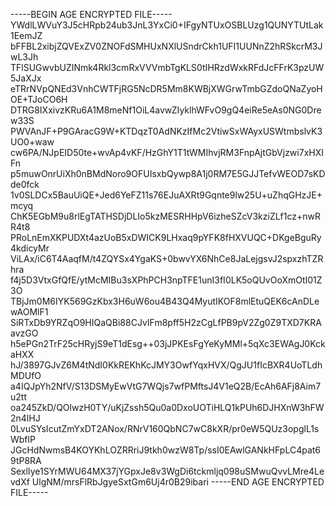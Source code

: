 -----BEGIN AGE ENCRYPTED FILE-----
YWdlLWVuY3J5cHRpb24ub3JnL3YxCi0+IFgyNTUxOSBLUzg1QUNYTUtLak1EemJZ
bFFBL2xibjZQVExZV0ZNOFdSMHUxNXlUSndrCkh1UFI1UUNnZ2hRSkcrM3JwL3Jh
TFlSUGwvbUZINmk4Rkl3cmRxVVVmbTgKLS0tIHRzdWxkRFdJcFFrK3pzUW5JaXJx
eTRrNVpQNEd3VnhCWTFjRG5NcDR5Mm8KWBjXWGrwTmbGZdoQNaZyoHOE+TJoCO6H
DTRG8IXxivzKRu6A1M8meNf1OiL4avwZIyklhWFvO9gQ4eiRe5eAs0NG0Drew33S
PWVAnJF+P9GAracG9W+KTDqzT0AdNKzIfMc2VtiwSxWAyxUSWtmbslvK3UO0+waw
cw6PA/NJpEID50te+wvAp4vKF/HzGhY1T1tWMIhvjRM3FnpAjtGbVjzwi7xHXIFn
p5muwOnrUiXh0nBMdNoro9OFUIsxbQywp8A1j0RM7E5GJJTefvWEOD7sKDde0fck
1v0SLDCx5BauUiQE+Jed6YeFZ11s76EJuAXRt9Gqnte9lw25U+uZhqGHzJE+mcyq
ChK5EGbM9u8rlEgTATHSDjDLIo5kzMESRHHpV6izheSZcV3kziZLf1cz+nwRR4t8
PRoLnEmXKPUDXt4azUoB5xDWICK9LHxaq9pYFK8fHXVUQC+DKgeBguRy4kdicyMr
ViLAx/iC6T4AaqfM/t4ZQYSx4YgaKS+0bwvYX6NhCe8JaLejgsvJ2spxzhTZRhra
f4j5D3VtxGfQfE/ytMcMIBu3sXPhPCH3npTFE1unI3fI0LK5oQUvOoXmOtI01Z3O
TBjJm0M6IYK569GzKbx3H6uW6ou4B43Q4MyutIKOF8mlEtuQEK6cAnDLewAOMlF1
SiRTxDb9YRZqO9HIQaQBi88CJvIFm8pff5H2zCgLfPB9pV2Zg0Z9TXD7KRAavzGO
h5ePGn2TrF25cHRyjS9eT1dEsg++03jJPKEsFgYeKyMMl+5qXc3EWAgJ0KckaHXX
hJ/3897GJvZ6M4tNdI0KkREKhKcJMY3OwfYqxHVX/QgJU1fIcBXR4UoTLdhMDUfO
a4IQJpYh2NfV/S13DSMyEwVtG7WQjs7wfPMftsJ4V1eQ2B/EcAh6AFj8Aim7u2tt
oa245ZkD/QOlwzH0TY/uKjZssh5Qu0a0DxoUOTiHLQ1kPUh6DJHXnW3hFW2n4lHJ
0LvuSYsIcutZmYxDT2ANox/RNrV160QbNC7wC8kXR/pr0eW5QUz3opglL1sWbflP
JGcHdNwmsB4KOYKhLOZRRriJ9tkh0wzW8Tp/ssI0EAwlGANkHFpLC4pat69tP8RA
SexlIye1SYrMWU64MX37jYGpxJe8v3WgDi6tckmljq098uSMwuQvvLMre4LevdXf
UlgNM/mrsFlRbJgyeSxtGm6Uj4r0B29ibari
-----END AGE ENCRYPTED FILE-----
